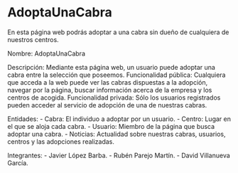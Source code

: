 # AdoptaUnaCabra
En esta página web podrás adoptar a una cabra sin dueño de cualquiera de nuestros centros.

Nombre: AdoptaUnaCabra

Descripción: Mediante esta página web, un usuario puede adoptar una cabra entre la selección que poseemos. 
            Funcionalidad pública: Cualquiera que acceda a la web puede ver las cabras dispuestas a la adopción, navegar por la página, buscar información acerca de la empresa y los centros de acogida.
            Funcionalidad privada: Sólo los usuarios registrados pueden acceder al servicio de adopción de una de nuestras cabras.
            
Entidades: 
           - Cabra: El individuo a adoptar por un usuario.
           - Centro: Lugar en el que se aloja cada cabra.
           - Usuario: Miembro de la página que busca adoptar una cabra.
           - Noticias: Actualidad sobre nuestras cabras, usuarios, centros y las adopciones realizadas.

Integrantes: 
           - Javier López Barba.
           - Rubén Parejo Martín.
           - David Villanueva García.
            
            
